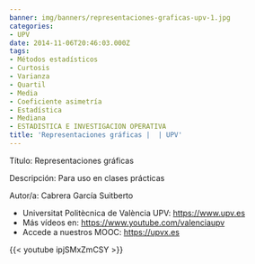 ```yaml
---
banner: img/banners/representaciones-graficas-upv-1.jpg
categories:
- UPV
date: 2014-11-06T20:46:03.000Z
tags:
- Métodos estadísticos
- Curtosis
- Varianza
- Quartil
- Media
- Coeficiente asimetría
- Estadística
- Mediana
- ESTADISTICA E INVESTIGACION OPERATIVA
title: 'Representaciones gráficas |  | UPV'
---
```


Título: Representaciones gráficas

Descripción: Para uso en clases prácticas 

Autor/a: Cabrera García Suitberto



+ Universitat Politècnica de València UPV: https://www.upv.es
+ Más vídeos en: https://www.youtube.com/valenciaupv
+ Accede a nuestros MOOC: https://upvx.es

{{< youtube ipjSMxZmCSY >}}
